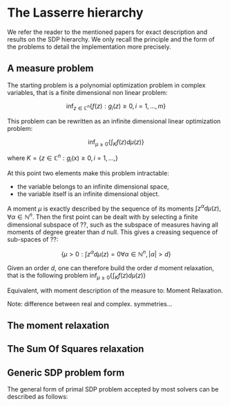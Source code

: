 # The Lasserre hierarchy

We refer the reader to the mentioned papers for exact description and results on the SDP hierarchy. We only recall the principle and the form of the problems to detail the implementation more precisely.

## A measure problem

The starting problem is a polynomial optimization problem in complex variables, that is a finite dimensional non linear problem:

```math
\inf_{z\in\mathbb{C}^n} \left\{ f(z) : g_i(z) \ge 0,  i=1, ..., m \right\}
```

This problem can be rewritten as an infinite dimensional linear optimization problem:

```math
\inf_{\mu \ge 0} \left\{ \int_K f(z)d\mu(z) \right\}
```

where $K = \left\{ z\in\mathbb{C}^n : g_i(x) \ge 0,  i=1, ..., \right\}$

At this point two elements make this problem intractable:

- the variable belongs to an infinite dimensional space,
- the variable itself is an infinite dimensional object.

A moment $\mu$ is exactly described by the sequence of its moments $\int z^\alpha d\mu(z), \forall \alpha \in \mathbb N^n$. Then the first point can be dealt with by selecting a finite dimensional subspace of ??, such as the subspace of measures having all moments of degree greater than $d$ null. This gives a creasing sequence of sub-spaces of ??:

```math
\left\{ \mu > 0 : \int z^\alpha d\mu(z) = 0 \forall \alpha \in \mathbb N^n, |\alpha| > d\right\}
```

Given an order $d$, one can therefore build the order $d$ moment relaxation, that is the following problem $\inf_{\mu \ge 0} \left\{ \int_K f(z)d\mu(z) \right\}$

Equivalent, with moment description of the measure to: Moment Relaxation.

Note: difference between real and complex.
symmetries...

## The moment relaxation

## The Sum Of Squares relaxation

## Generic SDP problem form

The general form of primal SDP problem accepted by most solvers can be described as follows:

